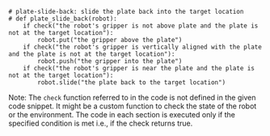 ```
# plate-slide-back: slide the plate back into the target location
# def plate_slide_back(robot):
    if check("the robot's gripper is not above plate and the plate is not at the target location"):
        robot.put("the gripper above the plate")
    if check("the robot's gripper is vertically aligned with the plate and the plate is not at the target location"):
        robot.push("the gripper into the plate")
    if check("the robot's gripper is near the plate and the plate is not at the target location"):
        robot.slide("the plate back to the target location")
``` 

Note: The `check` function referred to in the code is not defined in the given code snippet. It might be a custom function to check the state of the robot or the environment. The code in each section is executed only if the specified condition is met i.e., if the check returns true.